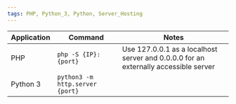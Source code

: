 ```yaml
---
tags: PHP, Python_3, Python, Server_Hosting
---
```

| Application  | Command           |  Notes          |
|--------------|-------------------|-----------------|
| PHP          | `php -S {IP}:{port}`  |Use 127.0.0.1 as a localhost server and 0.0.0.0 for an externally accessible server |
|Python 3      | `python3 -m http.server {port}`| |
